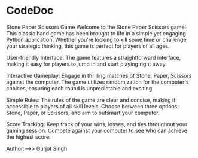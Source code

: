 # CodeDoc
Stone Paper Scissors Game  Welcome to the Stone Paper Scissors game! This classic hand game has been brought to life in a simple yet engaging Python application. Whether you're looking to kill some time or challenge your strategic thinking, this game is perfect for players of all ages.

User-friendly Interface: The game features a straightforward interface, making it easy for players to jump in and start playing right away.

Interactive Gameplay: Engage in thrilling matches of Stone, Paper, Scissors against the computer. The game utilizes randomization for the computer's choices, ensuring each round is unpredictable and exciting.

Simple Rules: The rules of the game are clear and concise, making it accessible to players of all skill levels. Choose between three options: Stone, Paper, or Scissors, and aim to outsmart your computer.

Score Tracking: Keep track of your wins, losses, and ties throughout your gaming session. Compete against your computer to see who can achieve the highest score.

Author:-->> Gurjot Singh
